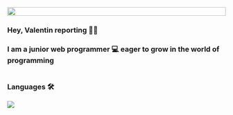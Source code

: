 <div style='display:flex;align-items:center'>
  <img src='https://user-images.githubusercontent.com/74038190/225813708-98b745f2-7d22-48cf-9150-083f1b00d6c9.gif' style=' width: 100%'/>
</div>

### Hey, Valentin reporting 👋🏽</h1>
### I am a junior web programmer  💻  eager to grow in the world of programming

<hr style='background:white'>

### Languages 🛠️

<div style='display:flex,flex-wrap:wrap'>
      <p style='display:flex,justify-content:space-around'>
        <a href="https://skillicons.dev">
          <img src="https://skillicons.dev/icons?i=python,flask" />
        </a>
      </p>

</div>
